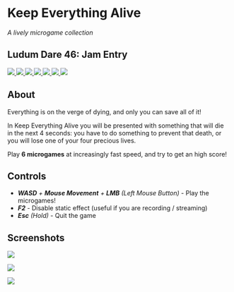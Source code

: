 # Keep Everything Alive

_A lively microgame collection_

## Ludum Dare 46: Jam Entry

[
![](https://img.shields.io/badge/overall-3.8-yellowgreen) 
![](https://img.shields.io/badge/fun-3.8-yellowgreen) 
![](https://img.shields.io/badge/innovation-3.7-yellowgreen) 
![](https://img.shields.io/badge/theme-★%209th-brightgreen) 
![](https://img.shields.io/badge/graphics-3.6-yellowgreen)
![](https://img.shields.io/badge/humor-4.0-green)
![](https://img.shields.io/badge/mood-3.4-yellowgreen)
](https://ldjam.com/events/ludum-dare/46/keep-everything-alive-1)

## About

Everything is on the verge of dying, and only you can save all of it!

In Keep Everything Alive you will be presented with something that will die in the next 4 seconds: you have to do something to prevent that death, or you will lose one of your four precious lives.

Play **6 microgames** at increasingly fast speed, and try to get an high score!

## Controls

- _**WASD** + **Mouse Movement** + **LMB** (Left Mouse Button)_ - Play the microgames!
- _**F2**_ - Disable static effect (useful if you are recording / streaming)
- _**Esc** (Hold)_ - Quit the game

## Screenshots

![](/Assets/Sprites/Media/screenshot1.png)

![](/Assets/Sprites/Media/screenshot2.png)

![](/Assets/Sprites/Media/screenshot3.png)
